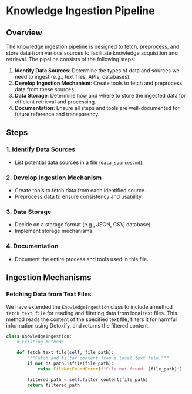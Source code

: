 # Knowledge Ingestion Pipeline

## Overview

The knowledge ingestion pipeline is designed to fetch, preprocess, and store data from various sources to facilitate knowledge acquisition and retrieval. The pipeline consists of the following steps:

1. **Identify Data Sources**: Determine the types of data and sources we need to ingest (e.g., text files, APIs, databases).
2. **Develop Ingestion Mechanism**: Create tools to fetch and preprocess data from these sources.
3. **Data Storage**: Determine how and where to store the ingested data for efficient retrieval and processing.
4. **Documentation**: Ensure all steps and tools are well-documented for future reference and transparency.

## Steps

### 1. Identify Data Sources

- List potential data sources in a file (`data_sources.md`).

### 2. Develop Ingestion Mechanism

- Create tools to fetch data from each identified source.
- Preprocess data to ensure consistency and usability.

### 3. Data Storage

- Decide on a storage format (e.g., JSON, CSV, database).
- Implement storage mechanisms.

### 4. Documentation

- Document the entire process and tools used in this file.

## Ingestion Mechanisms

### Fetching Data from Text Files

We have extended the `KnowledgeIngestion` class to include a method `fetch_text_file` for reading and filtering data from local text files. This method reads the content of the specified text file, filters it for harmful information using Detoxify, and returns the filtered content.

```python
class KnowledgeIngestion:
    # Existing methods...

    def fetch_text_file(self, file_path):
        """Fetch and filter content from a local text file."""
        if not os.path.isfile(file_path):
            raise FileNotFoundError(f"File not found: {file_path}")
        
        filtered_path = self.filter_content(file_path)
        return filtered_path
```
